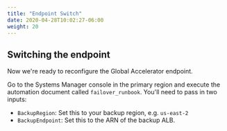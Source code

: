 ```yaml
---
title: "Endpoint Switch"
date: 2020-04-28T10:02:27-06:00
weight: 20
---
```


## Switching the endpoint

Now we're ready to reconfigure the Global Accelerator endpoint.

Go to the Systems Manager console in the primary region and execute the automation document called `failover_runbook`.  You'll need to pass in two inputs:

* `BackupRegion`: Set this to your backup region, e.g. `us-east-2`
* `BackupEndpoint`: Set this to the ARN of the backup ALB.